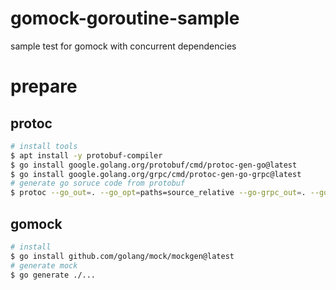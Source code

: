 # gomock-goroutine-sample
sample test for gomock with concurrent dependencies

# prepare

## protoc

```bash
# install tools
$ apt install -y protobuf-compiler
$ go install google.golang.org/protobuf/cmd/protoc-gen-go@latest
$ go install google.golang.org/grpc/cmd/protoc-gen-go-grpc@latest
# generate go soruce code from protobuf
$ protoc --go_out=. --go_opt=paths=source_relative --go-grpc_out=. --go-grpc_opt=paths=source_relative proto/service.proto
```

## gomock

```bash
# install
$ go install github.com/golang/mock/mockgen@latest
# generate mock
$ go generate ./...
```

